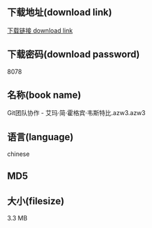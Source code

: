 ## 下载地址(download link)
[下载链接 download link](https://voluble-croquembouche-d321dc.netlify.app/?s=Git%E5%9B%A2%E9%98%9F%E5%8D%8F%E4%BD%9C+-+%E8%89%BE%E7%8E%9B%C2%B7%E7%AE%80%C2%B7%E9%9C%8D%E6%A0%BC%E5%AE%BE%C2%B7%E9%9F%A6%E6%96%AF%E7%89%B9%E6%AF%94.azw3)

## 下载密码(download password)
8078

## 名称(book name)
Git团队协作 - 艾玛·简·霍格宾·韦斯特比.azw3.azw3

## 语言(language)
chinese

## MD5


## 大小(filesize)
3.3 MB
